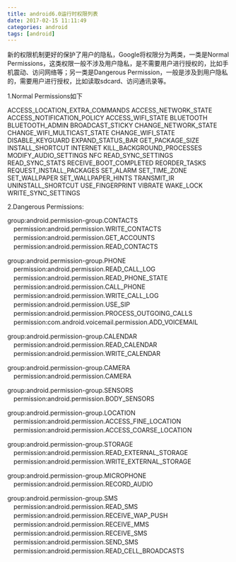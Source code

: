 ```yaml
---
title: android6.0运行时权限列表
date: 2017-02-15 11:11:49
categories: android
tags: [android]
---
```

新的权限机制更好的保护了用户的隐私，Google将权限分为两类，一类是Normal Permissions，这类权限一般不涉及用户隐私，是不需要用户进行授权的，比如手机震动、访问网络等；另一类是Dangerous Permission，一般是涉及到用户隐私的，需要用户进行授权，比如读取sdcard、访问通讯录等。
<!-- more --> 
1.Normal Permissions如下

ACCESS_LOCATION_EXTRA_COMMANDS
ACCESS_NETWORK_STATE
ACCESS_NOTIFICATION_POLICY
ACCESS_WIFI_STATE
BLUETOOTH
BLUETOOTH_ADMIN
BROADCAST_STICKY
CHANGE_NETWORK_STATE
CHANGE_WIFI_MULTICAST_STATE
CHANGE_WIFI_STATE
DISABLE_KEYGUARD
EXPAND_STATUS_BAR
GET_PACKAGE_SIZE
INSTALL_SHORTCUT
INTERNET
KILL_BACKGROUND_PROCESSES
MODIFY_AUDIO_SETTINGS
NFC
READ_SYNC_SETTINGS
READ_SYNC_STATS
RECEIVE_BOOT_COMPLETED
REORDER_TASKS
REQUEST_INSTALL_PACKAGES
SET_ALARM
SET_TIME_ZONE
SET_WALLPAPER
SET_WALLPAPER_HINTS
TRANSMIT_IR
UNINSTALL_SHORTCUT
USE_FINGERPRINT
VIBRATE
WAKE_LOCK
WRITE_SYNC_SETTINGS


2.Dangerous Permissions:

group:android.permission-group.CONTACTS
　permission:android.permission.WRITE_CONTACTS
　permission:android.permission.GET_ACCOUNTS
　permission:android.permission.READ_CONTACTS

group:android.permission-group.PHONE
　permission:android.permission.READ_CALL_LOG
　permission:android.permission.READ_PHONE_STATE
　permission:android.permission.CALL_PHONE
　permission:android.permission.WRITE_CALL_LOG
　permission:android.permission.USE_SIP
　permission:android.permission.PROCESS_OUTGOING_CALLS
　permission:com.android.voicemail.permission.ADD_VOICEMAIL

group:android.permission-group.CALENDAR
　permission:android.permission.READ_CALENDAR
　permission:android.permission.WRITE_CALENDAR

group:android.permission-group.CAMERA
　permission:android.permission.CAMERA

group:android.permission-group.SENSORS
　permission:android.permission.BODY_SENSORS

group:android.permission-group.LOCATION
　permission:android.permission.ACCESS_FINE_LOCATION
　permission:android.permission.ACCESS_COARSE_LOCATION

group:android.permission-group.STORAGE
　permission:android.permission.READ_EXTERNAL_STORAGE
　permission:android.permission.WRITE_EXTERNAL_STORAGE

group:android.permission-group.MICROPHONE
　permission:android.permission.RECORD_AUDIO

group:android.permission-group.SMS
　permission:android.permission.READ_SMS
　permission:android.permission.RECEIVE_WAP_PUSH
　permission:android.permission.RECEIVE_MMS
　permission:android.permission.RECEIVE_SMS
　permission:android.permission.SEND_SMS
　permission:android.permission.READ_CELL_BROADCASTS
